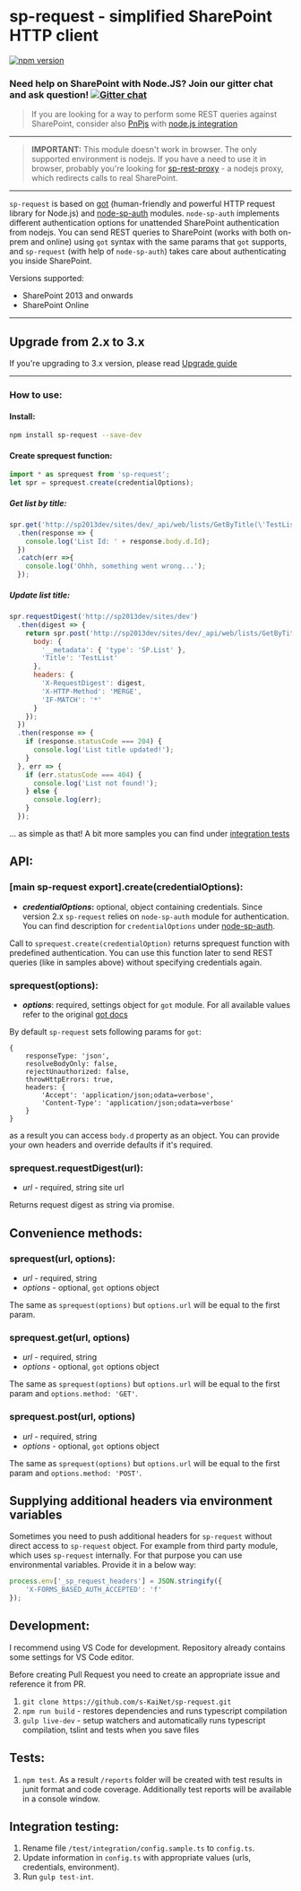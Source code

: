 # sp-request - simplified SharePoint HTTP client
[![npm version](https://badge.fury.io/js/sp-request.svg)](https://badge.fury.io/js/sp-request)

### Need help on SharePoint with Node.JS? Join our gitter chat and ask question! [![Gitter chat](https://badges.gitter.im/gitterHQ/gitter.png)](https://gitter.im/sharepoint-node/Lobby)

> If you are looking for a way to perform some REST queries against SharePoint, consider also [PnPjs](https://github.com/pnp/pnpjs) with [node.js integration](https://github.com/SharePoint-NodeJS/pnp-auth)
---
> **IMPORTANT:** This module doesn't work in browser. The only supported environment is nodejs. If you have a need to use it in browser, probably you're looking for [sp-rest-proxy](https://github.com/koltyakov/sp-rest-proxy) - a nodejs proxy, which redirects calls to real SharePoint. 
---
 `sp-request` is based on [got](https://github.com/sindresorhus/got/) (human-friendly and powerful HTTP request library for Node.js) and [node-sp-auth](https://github.com/s-KaiNet/node-sp-auth) modules. `node-sp-auth` implements different authentication options for unattended SharePoint authentication from nodejs. You can send REST queries to SharePoint (works with both on-prem and online) using `got` syntax with the same params that `got` supports, and `sp-request` (with help of `node-sp-auth`) takes care about authenticating you inside SharePoint.

 Versions supported:
 * SharePoint 2013 and onwards
 * SharePoint Online

---

## Upgrade from 2.x to 3.x

If you're upgrading to 3.x version, please read [Upgrade guide](/UpgradeTo3x.md)

---

### How to use:

#### Install:

```bash
npm install sp-request --save-dev
```

#### Create sprequest function:

```javascript
import * as sprequest from 'sp-request';
let spr = sprequest.create(credentialOptions);
```

##### Get list by title:

```javascript
spr.get('http://sp2013dev/sites/dev/_api/web/lists/GetByTitle(\'TestList\')')
  .then(response => {
    console.log('List Id: ' + response.body.d.Id);
  })
  .catch(err =>{
    console.log('Ohhh, something went wrong...');
  });
```

##### Update list title:

```javascript
spr.requestDigest('http://sp2013dev/sites/dev')
  .then(digest => {
    return spr.post('http://sp2013dev/sites/dev/_api/web/lists/GetByTitle(\'TestList\')', {
      body: {
        '__metadata': { 'type': 'SP.List' },
        'Title': 'TestList'
      },
      headers: {
        'X-RequestDigest': digest,
        'X-HTTP-Method': 'MERGE',
        'IF-MATCH': '*'
      }
    });
  })
  .then(response => {
    if (response.statusCode === 204) {
      console.log('List title updated!');
    }
  }, err => {
    if (err.statusCode === 404) {
      console.log('List not found!');
    } else {
      console.log(err);
    }
  });
```

... as simple as that! A bit more samples you can find under [integration tests](https://github.com/s-KaiNet/sp-request/blob/master/test/integration/integration.spec.ts)

## API:

### [main sp-request export].create(credentialOptions):

- **_credentialOptions_:** optional, object containing credentials.
  Since version 2.x `sp-request` relies on `node-sp-auth` module for authentication. You can find description for `credentialOptions` under [node-sp-auth](https://github.com/s-KaiNet/node-sp-auth#params).

Call to `sprequest.create(credentialOption)` returns sprequest function with predefined authentication. You can use this function later to send REST queries (like in samples above) without specifying credentials again.
### sprequest(options):

 - **_options_**: required, settings object for `got` module. For all available values refer to the original [got docs](https://github.com/sindresorhus/got)

By default `sp-request` sets following params for `got`:

```
{
    responseType: 'json',
    resolveBodyOnly: false,
    rejectUnauthorized: false,
    throwHttpErrors: true,
    headers: {
        'Accept': 'application/json;odata=verbose',
        'Content-Type': 'application/json;odata=verbose'
    }
}
```

as a result you can access `body.d` property as an object. You can provide your own headers and override defaults if it's required.

### sprequest.requestDigest(url):

 - _url_ - required, string site url

Returns request digest as string via promise.

## Convenience methods:

### sprequest(url, options):

 - _url_ - required, string
 - _options_ - optional, `got` options object

The same as `sprequest(options)` but `options.url` will be equal to the first param.

### sprequest.get(url, options)

 - _url_ - required, string
 - _options_ - optional, `got` options object

The same as `sprequest(options)` but `options.url` will be equal to the first param and `options.method: 'GET'`.

### sprequest.post(url, options)

 - _url_ - required, string
 - _options_ - optional, `got` options object

The same as `sprequest(options)` but `options.url` will be equal to the first param and `options.method: 'POST'`.

## Supplying additional headers via environment variables

Sometimes you need to push additional headers for `sp-request` without direct access to `sp-request` object. For example from third party module, which uses `sp-request` internally. For that purpose you can use environmental variables. Provide it in a below way:

```javascript
process.env['_sp_request_headers'] = JSON.stringify({
	'X-FORMS_BASED_AUTH_ACCEPTED': 'f'
});
```

## Development:

I recommend using VS Code for development. Repository already contains some settings for VS Code editor.

Before creating Pull Request you need to create an appropriate issue and reference it from PR.

1. `git clone https://github.com/s-KaiNet/sp-request.git`
2. `npm run build` - restores dependencies and runs typescript compilation
3. `gulp live-dev` - setup watchers and automatically runs typescript compilation, tslint and tests when you save files

## Tests:

1. `npm test`. As a result `/reports` folder will be created with test results in junit format and code coverage. Additionally test reports will be available in a console window.

## Integration testing:

1. Rename file `/test/integration/config.sample.ts` to `config.ts`.
2. Update information in `config.ts` with appropriate values (urls, credentials, environment).
3. Run `gulp test-int`.
